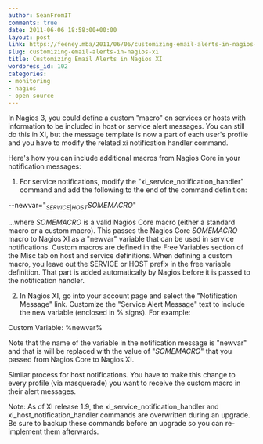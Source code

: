 ```yaml
---
author: SeanFromIT
comments: true
date: 2011-06-06 18:58:00+00:00
layout: post
link: https://feeney.mba/2011/06/06/customizing-email-alerts-in-nagios-xi/
slug: customizing-email-alerts-in-nagios-xi
title: Customizing Email Alerts in Nagios XI
wordpress_id: 102
categories:
- monitoring
- nagios
- open source
---
```


In Nagios 3, you could define a custom "macro" on services or hosts with information to be included in host or service alert messages. You can still do this in XI, but the message template is now a part of each user's profile and you have to modify the related xi notification handler command.  
  
Here's how you can include additional macros from Nagios Core in your notification messages:  
  
1. For service notifications, modify the "xi_service_notification_handler" command and add the following to the end of the command definition:  
  
  --newvar="$_{SERVICE|HOST}SOMEMACRO$"  
  
...where $SOMEMACRO$ is a valid Nagios Core macro (either a standard macro or a custom macro).  This passes the Nagios Core $SOMEMACRO$ macro to Nagios XI as a "newvar" variable that can be used in service notifications. Custom macros are defined in the Free Variables section of the Misc tab on host and service definitions. When defining a custom macro, you leave out the SERVICE or HOST prefix in the free variable definition. That part is added automatically by Nagios before it is passed to the notification handler.  
  
2. In Nagios XI, go into your account page and select the "Notification Message" link.  Customize the "Service Alert Message" text to include the new variable (enclosed in % signs).  For example:  
  
  Custom Variable: %newvar%  
  
Note that the name of the variable in the notification message is "newvar" and that is will be replaced with the value of "$SOMEMACRO$" that you passed from Nagios Core to Nagios XI.  
  
Similar process for host notifications. You have to make this change to every profile (via masquerade) you want to receive the custom macro in their alert messages.  
  
Note: As of XI release 1.9, the xi_service_notification_handler and xi_host_notification_handler commands are overwritten during an upgrade. Be sure to backup these commands before an upgrade so you can re-implement them afterwards.
